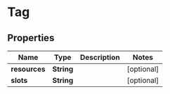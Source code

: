 
# Tag

## Properties
Name | Type | Description | Notes
------------ | ------------- | ------------- | -------------
**resources** | **String** |  |  [optional]
**slots** | **String** |  |  [optional]



